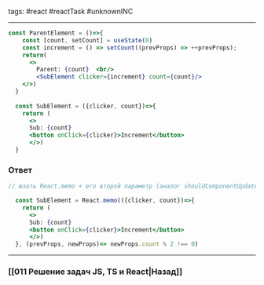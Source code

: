 tags: #react #reactTask #unknownINC 
___

```jsx
const ParentElement = ()=>{
    const [count, setCount] = useState(0)
    const increment = () => setCount((prevProps) => ++prevProps);
    return(
      <>
        Parent: {count}  <br/>
        <SubElement clicker={increment} count={count}/>
    </>)
  }
  
  const SubElement = ({clicker, count})=>{
    return (
      <>
      Sub: {count}
      <button onClick={clicker}>Increment</button>
      </>)
  }
```

### Ответ

```jsx
// юзать React.memo + его второй параметр (аналог shouldComponentUpdate ) (ответ ниже)

  const SubElement = React.memo(({clicker, count})=>{
    return (
      <>
      Sub: {count}
      <button onClick={clicker}>Increment</button>
      </>)
  }, (prevProps, newProps)=> newProps.count % 2 !== 0)
```

___
### [[011 Решение задач JS, TS и React|Назад]]